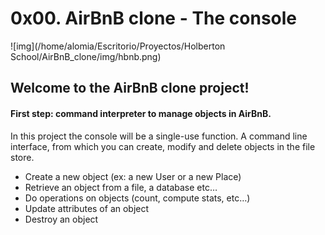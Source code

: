 # 0x00. AirBnB clone - The console

![img](/home/alomia/Escritorio/Proyectos/Holberton School/AirBnB_clone/img/hbnb.png)

## Welcome to the AirBnB clone project!

#### First step: command interpreter to manage objects in AirBnB.

In this project the console will be a single-use function. A command line interface, from which you can create, modify and delete objects in the file store.

- Create a new object (ex: a new User or a new Place)
- Retrieve an object from a file, a database etc…
- Do operations on objects (count, compute stats, etc…)
- Update attributes of an object
- Destroy an object

